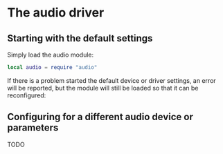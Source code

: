 
# The audio driver

## Starting with the default settings

Simply load the audio module:

```lua
local audio = require "audio"
```

If there is a problem started the default device or driver settings, an error will be reported, but the module will still be loaded so that it can be reconfigured:

## Configuring for a different audio device or parameters

TODO